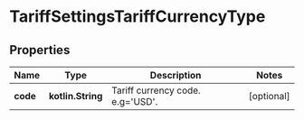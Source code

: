 
# TariffSettingsTariffCurrencyType

## Properties
Name | Type | Description | Notes
------------ | ------------- | ------------- | -------------
**code** | **kotlin.String** | Tariff currency code. e.g&#x3D;&#39;USD&#39;. |  [optional]



